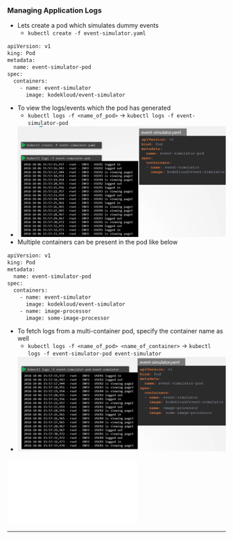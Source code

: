 
### Managing Application Logs

- Lets create a pod which simulates dummy events
	- `kubectl create -f event-simulator.yaml`
```
apiVersion: v1
king: Pod
metadata:
  name: event-simulator-pod
spec:
  containers:
    - name: event-simulator
      image: kodekloud/event-simulator
```
- To view the logs/events which the pod has generated
	- `kubectl logs -f <name_of_pod>` -> `kubectl logs -f event-simulator-pod`
- ![podlogssinglecontainer.png](Attachments/podlogssinglecontainer.png)
- Multiple containers can be present in the pod like below
```
apiVersion: v1
king: Pod
metadata:
  name: event-simulator-pod
spec:
  containers:
    - name: event-simulator
      image: kodekloud/event-simulator
    - name: image-processor
      image: some-image-processor
```
- To fetch logs from a multi-container pod, specify the container name as well
	- `kubectl logs -f <name_of_pod> <name_of_container>` -> `kubectl logs -f event-simulator-pod event-simulator`
- ![podlogsmultiplecontainers.png](Attachments/podlogsmultiplecontainers.png)

![Kubernetes-CKA-0300-Logging-Monitoring-1.pdf](Attachments/Kubernetes-CKA-0300-Logging-Monitoring-1.pdf)


---
